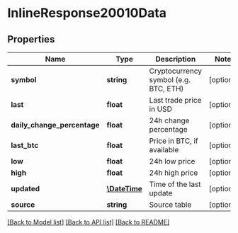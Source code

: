 # InlineResponse20010Data

## Properties
Name | Type | Description | Notes
------------ | ------------- | ------------- | -------------
**symbol** | **string** | Cryptocurrency symbol (e.g. BTC, ETH) | [optional] 
**last** | **float** | Last trade price in USD | [optional] 
**daily_change_percentage** | **float** | 24h change percentage | [optional] 
**last_btc** | **float** | Price in BTC, if available | [optional] 
**low** | **float** | 24h low price | [optional] 
**high** | **float** | 24h high price | [optional] 
**updated** | [**\DateTime**](\DateTime.md) | Time of the last update | [optional] 
**source** | **string** | Source table | [optional] 

[[Back to Model list]](../../README.md#documentation-for-models) [[Back to API list]](../../README.md#documentation-for-api-endpoints) [[Back to README]](../../README.md)

